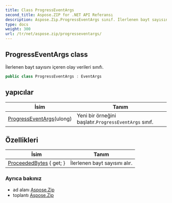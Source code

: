 ```yaml
---
title: Class ProgressEventArgs
second_title: Aspose.ZIP for .NET API Referansı
description: Aspose.Zip.ProgressEventArgs sınıf. İlerlenen bayt sayısını içeren olay verileri sınıfı.
type: docs
weight: 300
url: /tr/net/aspose.zip/progresseventargs/
---
```

## ProgressEventArgs class

İlerlenen bayt sayısını içeren olay verileri sınıfı.

```csharp
public class ProgressEventArgs : EventArgs
```

## yapıcılar

| İsim | Tanım |
| --- | --- |
| [ProgressEventArgs](progresseventargs/)(ulong) | Yeni bir örneğini başlatır.`ProgressEventArgs` sınıf. |

## Özellikleri

| İsim | Tanım |
| --- | --- |
| [ProceededBytes](../../aspose.zip/progresseventargs/proceededbytes/) { get; } | İlerlenen bayt sayısını alır. |

### Ayrıca bakınız

* ad alanı [Aspose.Zip](../../aspose.zip/)
* toplantı [Aspose.Zip](../../)



